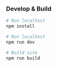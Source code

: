 
### Develop & Build

```sh
# Run localhost
npm install

# Run localhost
npm run dev

# Build site
npm run build
```
